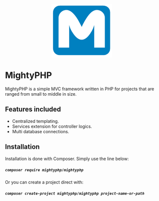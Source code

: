 
<p align="center">
  <img width="200px" src="https://github.com/MightyPHP/MightyPHP/blob/master/mightyphp_logo.png" />
</p>

# MightyPHP

MightyPHP is a simple MVC framework written in PHP for projects that are ranged from small to middle in size.


## Features included
- Centralized templating.
- Services extension for controller logics.
- Multi database connections.

## Installation
Installation is done with Composer. Simply use the line below:
##### `composer require mightyphp/mightyphp`

Or you can create a project direct with:
##### `composer create-project mightyphp/mightyphp project-name-or-path`
